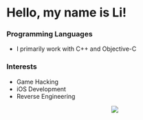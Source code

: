 # Hello, my name is Li!

### Programming Languages

- I primarily work with C++ and Objective-C

### Interests

- Game Hacking
- iOS Development
- Reverse Engineering


<p align="center">
  <a href=""><img src="https://github-readme-stats.vercel.app/api?username=computerintrusion&show_icons=true&theme=tokyonight"></a>
</p>
